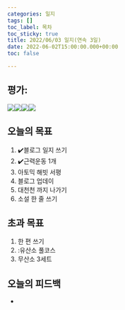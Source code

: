 ```yaml
---
categories: 일지
tags: []
toc_label: 목차
toc_sticky: true
title: 2022/06/03 일지(연속 3일)
date: 2022-06-02T15:00:00.000+00:00
toc: false

---
```

## 평가:

![](/blog/assets/images/s_rank.webp)![](/blog/assets/images/a_rank.webp)![](/blog/assets/images/b_rank.webp)![](/blog/assets/images/c_rank.webp)

## 오늘의 목표

1. :heavy_check_mark:블로그 일지 쓰기
2. :heavy_check_mark:근력운동 1개
3. 아토믹 해빗 서평
4. 블로그 업데이
5. 대천천 까지 나가기
6. 소설 한 줄 쓰기

## 초과 목표

1. 한 편 쓰기
2. :유산소 풀코스
3. 무산소 3세트

## 오늘의 피드백

* 